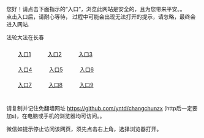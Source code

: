 您好！请点击下面指示的“入口”，浏览此网站是安全的，且为您带来平安。。 <br/>
点击入口后，请耐心等待， 过程中可能会出现无法打开的提示，请忽略，最终会进入网站. </br>

法轮大法在长春<br/>
<div style="padding:10px"><a style="margin:20px" target="_blank" href="https://d28k9qncd8bn23.cloudfront.net/2Qpsp?yxswsxmu" id="ccLink1" rel="nofollow">入口1</a> <a target="_blank" style="margin:20px" href="https://d2mm7beow7w6f6.cloudfront.net/2Qpsp?xidpszq" id="ccLink2" rel="nofollow">入口2</a> <a style="margin:20px" target="_blank" href="https://d1juiebk2rjhp8.cloudfront.net/2Qpsp?mjdxgnbs" id="ccLink3" rel="nofollow">入口3</a></div>

<div style="padding:10px" ><a style="margin:20px" target="_blank" href="https://d28k9qncd8bn23.cloudfront.net/2Qpsp?yxswsxmu" id="ccLink4" rel="nofollow">入口4</a> <a style="margin:20px" href="https://d2mm7beow7w6f6.cloudfront.net/2Qpsp?xidpszq" target="_blank" id="ccLink5" rel="nofollow">入口5</a> <a style="margin:20px" href="https://d1juiebk2rjhp8.cloudfront.net/2Qpsp?mjdxgnbs" target="_blank" id="ccLink6" rel="nofollow">入口6</a></div>

<div style="padding:10px"><a style="margin:20px" target="_blank" href="https://d28k9qncd8bn23.cloudfront.net/2Qpsp?yxswsxmu" id="ccLink7" rel="nofollow">入口7</a> <a style="margin:20px" href="https://d2mm7beow7w6f6.cloudfront.net/2Qpsp?xidpszq" target="_blank" id="ccLink8" rel="nofollow">入口8</a> <a style="margin:20px" target="_blank" href="https://d1juiebk2rjhp8.cloudfront.net/2Qpsp?mjdxgnbs" id="ccLink9" rel="nofollow">入口9</a></div>

<br/>



请复制并记住免翻墙网址 https://github.com/yntd/changchunzx (http后一定要加s)，在电脑或手机的浏览器均可访问。。<br/>

微信如提示停止访问该网页，须先点击右上角，选择浏览器打开。
